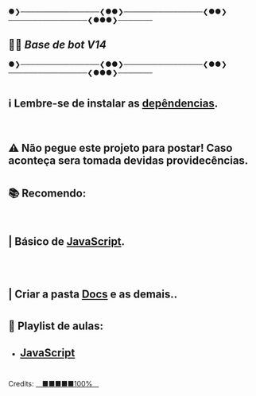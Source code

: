 
●❯────────────────❮●●❯────────────────❮●●❯────────────────❮●●●❯───────

## 👨‍💻 _Base de bot V14_


●❯────────────────❮●●❯────────────────❮●●❯────────────────❮●●●❯───────

#

 ## ℹ Lembre-se de instalar as [depêndencias](https://github.com/Anno-Ying/Bot-BASE/tree/master/,docs/client/modules).
<br/>


 ## ⚠ Não pegue este projeto para postar! Caso aconteça sera tomada devidas providecências.
#

 ## 📚 Recomendo:

 <br>
 
 ## | Básico de [JavaScript](https://developer.mozilla.org/pt-BR/docs/Web/JavaScript).
 <br/>
<br/>
 
 ## | Criar a pasta [Docs](https://github.com/Anno-Ying/Bot-BASE/tree/master/docs) e as demais..

#
 ## 📖 Playlist de aulas:

 - ## [JavaScript](https://www.youtube.com/watch?v=BXqUH86F-kA&list=PLntvgXM11X6pi7mW0O4ZmfUI1xDSIbmTm)
 #






 Credits: [ㅤ■■■■■100%ㅤ](https://github.com/Anno-Ying) 





